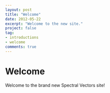 ```yaml
---
layout: post
title: "Welcome"
date: 2012-05-22
excerpt: "Welcome to the new site."
project: false
tag: 
- introductions 
- welcome
comments: true
---
```

# Welcome

Welcome to the brand new Spectral Vectors site!

